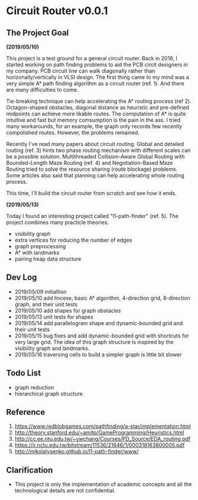 # Circuit Router v0.0.1
## The Project Goal

**(2019/05/10)**

This project is a test ground for a general circuit router.
Back in 2018, I started working on path finding problems to aid the PCB circit designers in my company.
PCB circuit line can walk diagonally rather than horizonally/vertically in VLSI design.
The first thing came to my mind was a very simple A* path finding algorithm as a circuit router (ref. 1).
And there are many difficulties to come.
 
Tie-breaking technique can help accelerating the A* routing process (ref 2). 
Octagon-shaped obstacles, diagonal distance as heuristic and pre-defined midpoints can achieve more likable routes.
The computation of A* is quite intuitive and fast but memory comsumption is the pain in the ass.
I tried many workarounds, for an example, the graph only records few recently compolished routes.
However, the problems remained.

Recently I've read many papers about circuit routing.
Global and detailed routing (ref. 3) hints two phase routing mechanism with different scales can be a possible solution.
Multithreaded Collision-Aware Global Routing with Bounded-Length Maze Routing (ref. 4) and Negotiation-Based Maze Routing tried to solve the resource sharing (route blockage) problems.
Some articles also said that planning can help accelerating whole routing process.

This time, I'll build the circuit router from scratch and see how it ends.

**(2019/05/13)**

Today I found an interesting project called "l1-path-finder" (ref. 5).
The project combines many practicle theories.
- visibility graph
- extra vertices for reducing the number of edges
- graph preprocessing
- A* with landmarks
- pairing heap data structure

## Dev Log
- 2019/05/09 initialtion
- 2019/05/10 add lincese, basic A* algorithm, 4-direction grid, 8-direction graph, and their unit tests
- 2019/05/10 add shapes for graph obstacles
- 2019/05/13 unit tests for shapes
- 2019/05/14 add parallelogram shape and dynamic-bounded grid and their unit tests
- 2019/05/15 bug fixes and add dynamic-bounded grid with shortcuts for very large grid.
The idea of this graph structure is inspired by the visibility graph and landmarks.
- 2019/05/16 traversing cells to build a simpler graph is little bit slower

## Todo List
- graph reduction
- hierarchical graph structure

## Reference
1. https://www.redblobgames.com/pathfinding/a-star/implementation.html
2. http://theory.stanford.edu/~amitp/GameProgramming/Heuristics.html
3. http://cc.ee.ntu.edu.tw/~ywchang/Courses/PD_Source/EDA_routing.pdf
4. https://ir.nctu.edu.tw/bitstream/11536/21646/1/000318163800005.pdf
5. http://mikolalysenko.github.io/l1-path-finder/www/

## Clarification
- This project is only the implementation of academic concepts and all the technological details are not confidential.